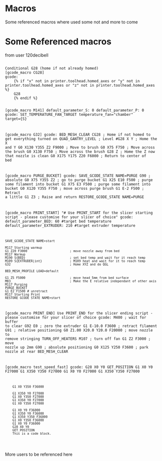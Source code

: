 # Macros #
Some referenced macros where used some not and more to come
# Some Referenced macros #
<p>from user 120decibell<p>
<pre><code>
Conditional G28 (home if not already homed)
[gcode_macro CG28]
gcode:
    {% if "x" not in printer.toolhead.homed_axes or "y" not in printer.toolhead.homed_axes or "z" not in printer.toolhead.homed_axes %}
    G28
    {% endif %}

[gcode_macro M141]
default_parameter_S: 0
default_parameter_P: 0
gcode:
    SET_TEMPERATURE_FAN_TARGET temperature_fan="chamber" target={S}

[gcode_macro G32]
gcode:
    BED_MESH_CLEAR
    CG28                      ; Home if not homed to get everything turned on
    QUAD_GANTRY_LEVEL         ; Level
    #G28 X Y                  ; Home the X and Y
    G0 X130 Y355 Z2 F9000     ; Move to brush
    G0 X75 F750               ; Move across the brush
    G0 X130 F750              ; Move across the brush
    G28 Z                     ; Home the Z now that nozzle is clean
    G0 X175 Y175 Z20 F6000    ; Return to center of bed

[gcode_macro PURGE_BUCKET]
gcode:
    SAVE_GCODE_STATE NAME=PURGE
    G90                    ; absolute
    G0 X75 Y355 Z2         ; go to purge bucket
    G1 X25 E10 F500        ; purge some filament into bucket
    G1 X75 E3 F500         ; purge some filament into bucket
    G0 X120 Y355 F750      ; move across purge brush
    G1 E-2 F500            ; Retract a little
    G1 Z3                  ; Raise and return
    RESTORE_GCODE_STATE NAME=PURGE

[gcode_macro PRINT_START]
"#   Use PRINT_START for the slicer starting script - please customise for your slicer of choice"
gcode:
    default_parameter_BED: 60 #target bed temperature
    default_parameter_EXTRUDER: 210 #target extruder temperature

    SAVE_GCODE_STATE NAME=start

    M117 Starting warmup
    G1 Z20 F3000                       ; move nozzle away from bed
    M117 Warmup
    M190 S{BED}                        ; set bed temp and wait for it reach temp
    M109 S{EXTRUDER|int}               ; M109 heat and wait for it to reach temp
    G32                                ; Home XYZ and do QGL

    BED_MESH_PROFILE LOAD=default

    G1 Z5 F5000                        ; move head 5mm from bed surface
    M83                                ; Make the E relative independant of other axis
    M117 Purging
    PURGE_BUCKET
    G1 E2 F1500 # unretract
    M117 Starting Print
    RESTORE_GCODE_STATE NAME=start

[gcode_macro PRINT_END]
   Use PRINT_END for the slicer ending script - please customise for your slicer of choice
gcode:
    M400                           ; wait for buffer to clear
    G92 E0                         ; zero the extruder
    G1 E-10.0 F3600                ; retract filament
    G91                            ; relative positioning
    G0 Z1.00 X20.0 Y20.0 F20000    ; move nozzle to remove stringing
    TURN_OFF_HEATERS
    M107                           ; turn off fan
    G1 Z2 F3000                    ; move nozzle up 2mm
    G90                            ; absolute positioning
    G0 X125 Y250 F3600            ; park nozzle at rear
    BED_MESH_CLEAR

[gcode_macro test_speed_fast]
gcode:
        G28 X0 Y0
        GET_POSITION
        G1 X0 Y0     F27000
        G1 X350 Y350 F27000
        G1 X0 Y0     F27000
        G1 X350 Y350 F27000

        G1 X0 Y350 F36000

        G1 X350 Y0 F27000
        G1 X0 Y350 F27000
        G1 X350 Y0 F27000
        G1 X0 Y350 F27000

        G1 X0 Y0 F36000
        G1 X350 Y0 F36000
        G1 X350 Y350 F36000
        G1 X0 Y350 F36000
        G1 X0 Y0 F36000
        G28 X0 Y0
        GET_POSITION
        This is a code block.
</code></pre>

<p> More users to be referenced here <p>
